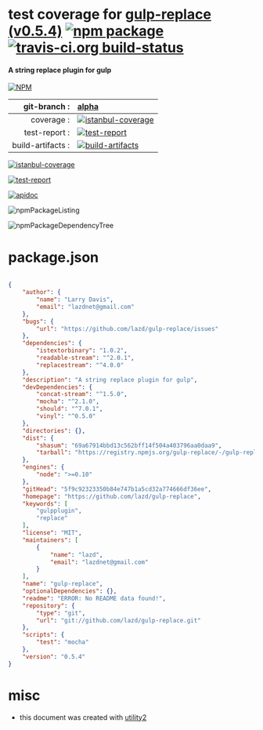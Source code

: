 # test coverage for  [gulp-replace (v0.5.4)](https://github.com/lazd/gulp-replace)  [![npm package](https://img.shields.io/npm/v/npmtest-gulp-replace.svg?style=flat-square)](https://www.npmjs.org/package/npmtest-gulp-replace) [![travis-ci.org build-status](https://api.travis-ci.org/npmtest/node-npmtest-gulp-replace.svg)](https://travis-ci.org/npmtest/node-npmtest-gulp-replace)
#### A string replace plugin for gulp

[![NPM](https://nodei.co/npm/gulp-replace.png?downloads=true)](https://www.npmjs.com/package/gulp-replace)

| git-branch : | [alpha](https://github.com/npmtest/node-npmtest-gulp-replace/tree/alpha)|
|--:|:--|
| coverage : | [![istanbul-coverage](https://npmtest.github.io/node-npmtest-gulp-replace/build/coverage.badge.svg)](https://npmtest.github.io/node-npmtest-gulp-replace/build/coverage.html/index.html)|
| test-report : | [![test-report](https://npmtest.github.io/node-npmtest-gulp-replace/build/test-report.badge.svg)](https://npmtest.github.io/node-npmtest-gulp-replace/build/test-report.html)|
| build-artifacts : | [![build-artifacts](https://npmtest.github.io/node-npmtest-gulp-replace/glyphicons_144_folder_open.png)](https://github.com/npmtest/node-npmtest-gulp-replace/tree/gh-pages/build)|

[![istanbul-coverage](https://npmtest.github.io/node-npmtest-gulp-replace/build/screenCapture.buildCustomOrg.browser.coverage.html.png)](https://npmtest.github.io/node-npmtest-gulp-replace/build/coverage.html/index.html)

[![test-report](https://npmtest.github.io/node-npmtest-gulp-replace/build/screenCapture.buildCustomOrg.browser.%252Fhome%252Ftravis%252Fbuild%252Fnpmtest%252Fnode-npmtest-gulp-replace%252Ftmp%252Fbuild%252Ftest-report.html.png)](https://npmtest.github.io/node-npmtest-gulp-replace/build/test-report.html)

[![apidoc](https://npmdoc.github.io/node-npmdoc-gulp-replace/build/screenCapture.buildApidoc.browser.%252Fhome%252Ftravis%252Fbuild%252Fnpmdoc%252Fnode-npmdoc-gulp-replace%252Ftmp%252Fbuild%252Fapidoc.html.png)](https://npmdoc.github.io/node-npmdoc-gulp-replace/build/apidoc.html)

![npmPackageListing](https://npmtest.github.io/node-npmtest-gulp-replace/build/screenCapture.npmPackageListing.svg)

![npmPackageDependencyTree](https://npmtest.github.io/node-npmtest-gulp-replace/build/screenCapture.npmPackageDependencyTree.svg)



# package.json

```json

{
    "author": {
        "name": "Larry Davis",
        "email": "lazdnet@gmail.com"
    },
    "bugs": {
        "url": "https://github.com/lazd/gulp-replace/issues"
    },
    "dependencies": {
        "istextorbinary": "1.0.2",
        "readable-stream": "^2.0.1",
        "replacestream": "^4.0.0"
    },
    "description": "A string replace plugin for gulp",
    "devDependencies": {
        "concat-stream": "^1.5.0",
        "mocha": "^2.1.0",
        "should": "^7.0.1",
        "vinyl": "^0.5.0"
    },
    "directories": {},
    "dist": {
        "shasum": "69a67914bbd13c562bff14f504a403796aa0daa9",
        "tarball": "https://registry.npmjs.org/gulp-replace/-/gulp-replace-0.5.4.tgz"
    },
    "engines": {
        "node": ">=0.10"
    },
    "gitHead": "5f9c92323350b84e747b1a5cd32a774666df36ee",
    "homepage": "https://github.com/lazd/gulp-replace",
    "keywords": [
        "gulpplugin",
        "replace"
    ],
    "license": "MIT",
    "maintainers": [
        {
            "name": "lazd",
            "email": "lazdnet@gmail.com"
        }
    ],
    "name": "gulp-replace",
    "optionalDependencies": {},
    "readme": "ERROR: No README data found!",
    "repository": {
        "type": "git",
        "url": "git://github.com/lazd/gulp-replace.git"
    },
    "scripts": {
        "test": "mocha"
    },
    "version": "0.5.4"
}
```



# misc
- this document was created with [utility2](https://github.com/kaizhu256/node-utility2)
